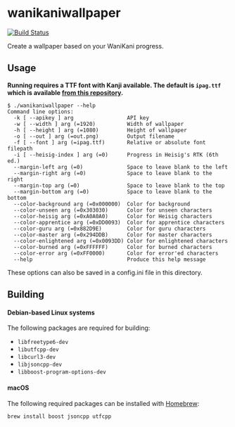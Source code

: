 wanikaniwallpaper
=================

[![Build Status](https://travis-ci.org/Hexagenic/wanikaniwallpaper.svg?branch=master)](https://travis-ci.org/Hexagenic/wanikaniwallpaper)

Create a wallpaper based on your WaniKani progress.

## Usage

**Running requires a TTF font with Kanji available. The default is `ipag.ttf`
which is available [from this repository][ipag].**

```
$ ./wanikaniwallpaper --help
Command line options:
  -k [ --apikey ] arg                 API key
  -w [ --width ] arg (=1920)          Width of wallpaper
  -h [ --height ] arg (=1080)         Height of wallpaper
  -o [ --out ] arg (=out.png)         Output filename
  -f [ --font ] arg (=ipag.ttf)       Relative or absolute font filepath
  -i [ --heisig-index ] arg (=0)      Progress in Heisig's RTK (6th ed.)
  --margin-left arg (=0)              Space to leave blank to the left
  --margin-right arg (=0)             Space to leave blank to the right
  --margin-top arg (=0)               Space to leave blank to the top
  --margin-bottom arg (=0)            Space to leave blank to the bottom
  --color-background arg (=0x000000)  Color for background
  --color-unseen arg (=0x303030)      Color for unseen characters
  --color-heisig arg (=0xA0A0A0)      Color for Heisig characters
  --color-apprentice arg (=0xDD0093)  Color for apprentice characters
  --color-guru arg (=0x882D9E)        Color for guru characters
  --color-master arg (=0x294DDB)      Color for master characters
  --color-enlightened arg (=0x0093DD) Color for enlightened characters
  --color-burned arg (=0xFFFFFF)      Color for burned characters
  --color-error arg (=0xFF0000)       Color for error'ed characters
  --help                              Produce this help message
```

These options can also be saved in a config.ini file in this directory.

## Building
#### Debian-based Linux systems
The following packages are required for building:
 * `libfreetype6-dev`
 * `libutfcpp-dev`
 * `libcurl3-dev`
 * `libjsoncpp-dev`
 * `libboost-program-options-dev`

#### macOS
The following required packages can be installed with [Homebrew][brew]:
```
brew install boost jsoncpp utfcpp
```

[ipag]: https://github.com/hyoshiok/ttf-ipafont
[brew]: https://brew.sh
